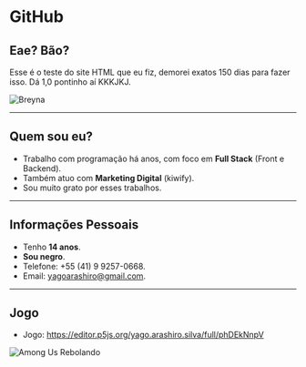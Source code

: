 # GitHub

## Eae? Bão?

Esse é o teste do site HTML que eu fiz, demorei exatos 150 dias para fazer isso. Dá 1,0 pontinho aí KKKJKJ.


![Breyna](https://encrypted-tbn0.gstatic.com/images?q=tbn:ANd9GcQhdS3tpBs0Bp3PscxqrEWnZT7IfEchDwt-Yg&s)

---

## Quem sou eu?

- Trabalho com programação há anos, com foco em **Full Stack** (Front e Backend).
- Também atuo com **Marketing Digital** (kiwify).
- Sou muito grato por esses trabalhos.

---

## Informações Pessoais

- Tenho **14 anos**.
- **Sou negro**.
- Telefone: +55 (41) 9 9257-0668.
- Email: yagoarashiro@gmail.com.

---

## Jogo

- Jogo: https://editor.p5js.org/yago.arashiro.silva/full/phDEkNnpV


![Among Us Rebolando](https://encrypted-tbn0.gstatic.com/images?q=tbn:ANd9GcQPMJNk_yjsF0e_ERJTy8O3Pyf3iMiY9ZzAYg&s)
